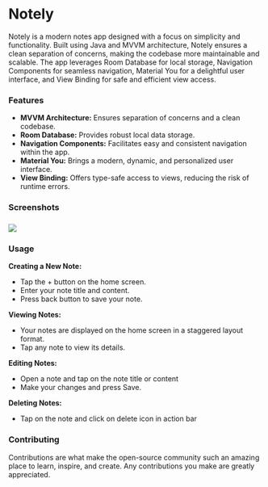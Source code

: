 <h1>Notely</h1>
Notely is a modern notes app designed with a focus on simplicity and functionality. Built using Java and MVVM architecture, Notely ensures a clean separation of concerns, making the codebase more maintainable and scalable. The app leverages Room Database for local storage, Navigation Components for seamless navigation, Material You for a delightful user interface, and View Binding for safe and efficient view access.

<h3>Features</h3>
<ul>
  <li><b>MVVM Architecture:</b> Ensures separation of concerns and a clean codebase.</li>
  <li><b>Room Database:</b> Provides robust local data storage.</li>
  <li><b>Navigation Components:</b> Facilitates easy and consistent navigation within the app.</li>
  <li><b>Material You:</b> Brings a modern, dynamic, and personalized user interface.</li>
  <li><b>View Binding:</b> Offers type-safe access to views, reducing the risk of runtime errors.</li>
</ul>

<h3>Screenshots<h3>
<img src="https://github.com/user-attachments/assets/81dfcb28-58ed-4a61-b693-c859bd0a05c3"/>
  
<h3>Usage</h3>
<b>Creating a New Note:</b>

<ul>
  <li>Tap the + button on the home screen.</li>
  <li>Enter your note title and content.</li>
  <li>Press back button to save your note.</li>
</ul>

<b>Viewing Notes:</b>

<ul>
  <li>Your notes are displayed on the home screen in a staggered layout format.</li>
  <li>Tap any note to view its details.</li>
</ul>

<b>Editing Notes:</b>

<ul>
  <li>Open a note and tap on the note title or content</li>
  <li>Make your changes and press Save.</li>
</ul>

<b>Deleting Notes:</b>

<ul>
  <li>Tap on the note and click on delete icon in action bar</li>
</ul>

<h3>Contributing</h3>
Contributions are what make the open-source community such an amazing place to learn, inspire, and create. Any contributions you make are greatly appreciated.
